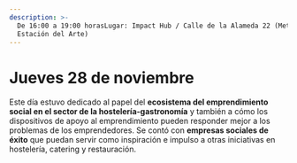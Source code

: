 ```yaml
---
description: >-
  De 16:00 a 19:00 horasLugar: Impact Hub / Calle de la Alameda 22 (Metro
  Estación del Arte)
---
```


# Jueves 28 de noviembre

Este día estuvo dedicado al papel del **ecosistema del emprendimiento social en el sector de la hostelería-gastronomía** y también a cómo los dispositivos de apoyo al emprendimiento pueden responder mejor a los problemas de los emprendedores. Se contó con **empresas sociales de éxito** que puedan servir como inspiración e impulso a otras iniciativas en hostelería, catering y restauración.

